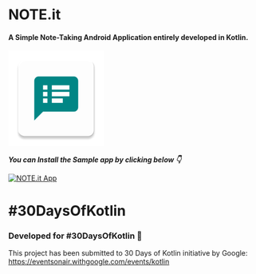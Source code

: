 # NOTE.it
#### A Simple Note-Taking Android Application entirely developed in Kotlin.
![NOTE.it icon](https://github.com/hrshmistry/NOTE.it/blob/master/app/src/main/res/mipmap-xxxhdpi/ic_launcher.png "NOTE.it")

***You can Install the Sample app by clicking below 👇***

[![NOTE.it App](https://img.shields.io/badge/NOTE.it-APK-%23018786)](https://github.com/hrshmistry/NOTE.it/blob/master/app/NOTE.it.apk)

# #30DaysOfKotlin
### Developed for #30DaysOfKotlin 💖
This project has been submitted to 30 Days of Kotlin initiative by Google: https://eventsonair.withgoogle.com/events/kotlin
